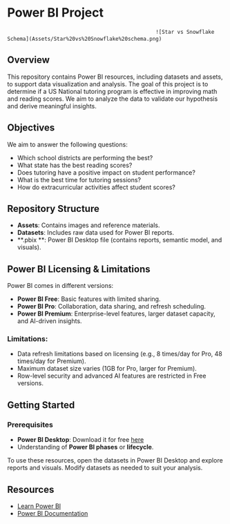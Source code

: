 # Power BI Project

                                                    ![Star vs Snowflake Schema](Assets/Star%20vs%20Snowflake%20schema.png)

## Overview
This repository contains Power BI resources, including datasets and assets, to support data visualization and analysis. The goal of this project is to determine if a US National tutoring program is effective in improving math and reading scores. We aim to analyze the data to validate our hypothesis and derive meaningful insights.

## Objectives
We aim to answer the following questions:
- Which school districts are performing the best?
- What state has the best reading scores?
- Does tutoring have a positive impact on student performance?
- What is the best time for tutoring sessions?
- How do extracurricular activities affect student scores?

## Repository Structure
- **Assets**: Contains images and reference materials.
- **Datasets**: Includes raw data used for Power BI reports.
- **.pbix **: Power BI Desktop file (contains reports, semantic model, and visuals).

## Power BI Licensing & Limitations
Power BI comes in different versions:
- **Power BI Free**: Basic features with limited sharing.
- **Power BI Pro**: Collaboration, data sharing, and refresh scheduling.
- **Power BI Premium**: Enterprise-level features, larger dataset capacity, and AI-driven insights.

### Limitations:
- Data refresh limitations based on licensing (e.g., 8 times/day for Pro, 48 times/day for Premium).
- Maximum dataset size varies (1GB for Pro, larger for Premium).
- Row-level security and advanced AI features are restricted in Free versions.

## Getting Started
### Prerequisites
- **Power BI Desktop**: Download it for free [here](https://www.microsoft.com/en-us/download/details.aspx?id=58494)
- Understanding of **Power BI phases** or **lifecycle**.

To use these resources, open the datasets in Power BI Desktop and explore reports and visuals. Modify datasets as needed to suit your analysis.

## Resources
- [Learn Power BI](https://www.youtube.com/watch?v=Dk25lwdTKow&ab_channel=PragmaticWorks)
- [Power BI Documentation](https://docs.microsoft.com/en-us/power-bi/)


